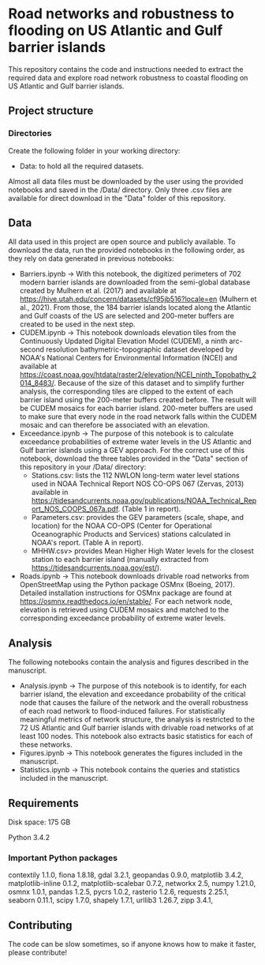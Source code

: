 # Road networks and robustness to flooding on US Atlantic and Gulf barrier islands

This repository contains the code and instructions needed to extract the required data and explore road network robustness to coastal flooding on US Atlantic and Gulf barrier islands.

## Project structure

### Directories
Create the following folder in your working directory:
* Data: to hold all the required datasets.

Almost all data files must be downloaded by the user using the provided notebooks and saved in the /Data/ directory. Only three .csv files are available for direct download in the "Data" folder of this repository.

## Data
All data used in this project are open source and publicly available. To download the data, run the provided notebooks in the following order, as they rely on data generated in previous notebooks:
* Barriers.ipynb &rightarrow; With this notebook, the digitized perimeters of 702 modern barrier islands are downloaded from the semi-global database created by Mulhern et al. (2017) and available at https://hive.utah.edu/concern/datasets/cf95jb516?locale=en (Mulhern et al., 2021). From those, the 184 barrier islands located along the Atlantic and Gulf coasts of the US are selected and 200-meter buffers are created to be used in the next step.
* CUDEM.ipynb &rightarrow; This notebook downloads elevation tiles from the Continuously Updated Digital Elevation Model (CUDEM), a ninth arc-second resolution bathymetric-topographic dataset developed by NOAA's National Centers for Environmental Information (NCEI) and available at https://coast.noaa.gov/htdata/raster2/elevation/NCEI_ninth_Topobathy_2014_8483/. Because of the size of this dataset and to simplify further analysis, the corresponding tiles are clipped to the extent of each barrier island using the 200-meter buffers created before. The result will be CUDEM mosaics for each barrier island. 200-meter buffers are used to make sure that every node in the road network falls within the CUDEM mosaic and can therefore be associated with an elevation. 
* Exceedance.ipynb &rightarrow; The purpose of this notebook is to calculate exceedance probabilities of extreme water levels in the US Atlantic and Gulf barrier islands using a GEV approach. For the correct use of this notebook, download the three tables provided in the "Data" section of this repository in your /Data/ directory: 
  * Stations.csv: lists the 112 NWLON long-term water level stations used in NOAA Technical Report NOS CO-OPS 067 (Zervas, 2013) available in https://tidesandcurrents.noaa.gov/publications/NOAA_Technical_Report_NOS_COOPS_067a.pdf. (Table 1 in report).
  * Parameters.csv: provides the GEV parameters (scale, shape, and location) for the NOAA CO-OPS (Center for Operational Oceanographic Products and Services) stations calculated in NOAA's report. (Table A in report).
  * MHHW.csv> provides Mean Higher High Water levels for the closest station to each barrier island (manually extracted from https://tidesandcurrents.noaa.gov/est/).
 * Roads.ipynb &rightarrow; This notebook downloads drivable road networks from OpenStreetMap using the Python package OSMnx (Boeing, 2017). Detailed installation instructions for OSMnx package are found at https://osmnx.readthedocs.io/en/stable/. For each network node, elevation is retrieved using CUDEM mosaics and matched to the corresponding exceedance probability of extreme water levels. 

## Analysis
The following notebooks contain the analysis and figures described in the manuscript.
* Analysis.ipynb &rightarrow; The purpose of this notebook is to identify, for each barrier island, the elevation and exceedance probability of the critical node that causes the failure of the network and the overall robustness of each road network to flood-induced failures. For statistically meaningful metrics of network structure, the analysis is restricted to the 72 US Atlantic and Gulf barrier islands with drivable road networks of at least 100 nodes. This notebook also extracts basic statistics for each of these networks.
* Figures.ipynb &rightarrow; This notebook generates the figures included in the manuscript.
* Statistics.ipynb &rightarrow; This notebook contains the queries and statistics included in the manuscript.

## Requirements
Disk space: 175 GB 

Python 3.4.2

### Important Python packages
contextily 1.1.0,
fiona 1.8.18,
gdal 3.2.1,
geopandas 0.9.0,
matplotlib 3.4.2,
matplotlib-inline 0.1.2,
matplotlib-scalebar 0.7.2,
networkx 2.5,
numpy 1.21.0,
osmnx 1.0.1,
pandas 1.2.5,
pycrs 1.0.2,
rasterio 1.2.6,
requests 2.25.1,
seaborn 0.11.1,
scipy 1.7.0,
shapely 1.7.1,
urllib3 1.26.7,
zipp 3.4.1,


## Contributing
The code can be slow sometimes, so if anyone knows how to make it faster, please contribute!
